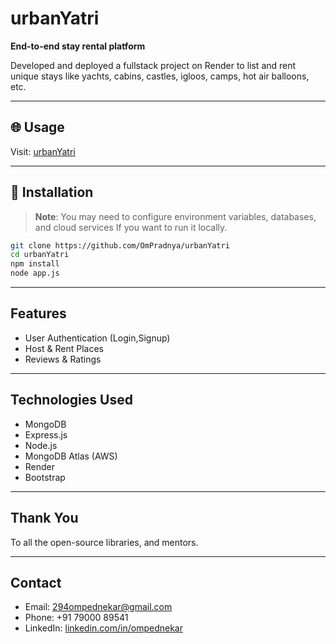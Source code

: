 # urbanYatri

**End-to-end stay rental platform**

Developed and deployed a fullstack project on Render to list and rent unique stays like yachts, cabins, castles, igloos, camps, hot air balloons, etc.

---

## 🌐 Usage

Visit: [urbanYatri](https://urbanyatri.onrender.com/listings)

---

## 🚀 Installation

> **Note**: You may need to configure environment variables, databases, and cloud services If you want to run it locally.

```bash
git clone https://github.com/OmPradnya/urbanYatri
cd urbanYatri
npm install
node app.js
```

---

## Features

- User Authentication (Login,Signup)
- Host & Rent Places
- Reviews & Ratings

---

## Technologies Used

- MongoDB
- Express.js
- Node.js
- MongoDB Atlas (AWS)
- Render
- Bootstrap

---

## Thank You

To all the open-source libraries, and mentors.

---

## Contact

- Email: [294ompednekar@gmail.com](mailto:294ompednekar@gmail.com)
- Phone: +91 79000 89541  
- LinkedIn: [linkedin.com/in/ompednekar](https://www.linkedin.com/in/ompednekar/)
